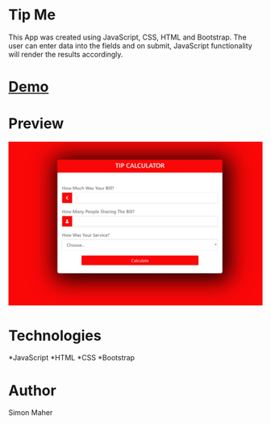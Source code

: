 # Tip Me

This App was created using JavaScript, CSS, HTML and Bootstrap. The user can enter data into the fields and on submit, JavaScript functionality will render the results accordingly.

# [Demo](https://tip-me.netlify.com/)

# Preview

![Tip me](./TipMe.PNG)

# Technologies

*JavaScript
*HTML
*CSS
*Bootstrap

# Author

Simon Maher